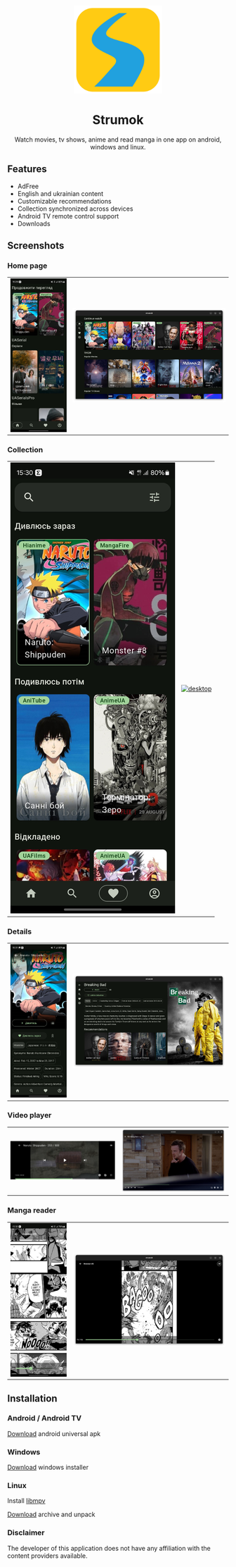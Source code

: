 <div align="center" markdown>
 <img width=200px height=200px src="data/icons/app.cloud_hook.Strumok.svg"/>
</div>

<div align="center" markdown> 

# Strumok 

Watch movies, tv shows, anime and read manga in one app on android, windows and linux.

</div>

## Features
* AdFree
* English and ukrainian content
* Customizable recommendations
* Collection synchronized across devices
* Android TV remote control support
* Downloads

## Screenshots

### Home page
|||
|--|--|
|[![mobile](data/screenshoots/mobile/Home.jpg)](data/screenshoots/mobile/Home.jpg)|[![desktop](data/screenshoots/desktop/Home.png)](data/screenshoots/desktop/Home.png)|

### Collection
|||
|--|--|
|[![mobile](data/screenshoots/mobile/Collection.jpg)](data/screenshoots/mobile/Collection.jpg)|[![desktop](data/screenshoots/desktop/Collection.png)](data/screenshoots/desktop/Collection.png)|

### Details
|||
|--|--|
|[![mobile](data/screenshoots/mobile/Details.jpg)](data/screenshoots/mobile/Details.jpg)|[![desktop](data/screenshoots/desktop/Details.png)](data/screenshoots/desktop/Details.png)|

### Video player
|||
|--|--|
|[![mobile](data/screenshoots/mobile/Video.jpg)](data/screenshoots/mobile/Video.jpg)|[![desktop](data/screenshoots/desktop/Video.png)](data/screenshoots/desktop/Video.png)|

### Manga reader
|||
|--|--|
|[![mobile](data/screenshoots/mobile/Manga.jpg)](data/screenshoots/mobile/Manga.jpg)|[![desktop](data/screenshoots/desktop/Manga.png)](data/screenshoots/desktop/Manga.png)|

## Installation

### Android / Android TV

[Download](https://github.com/strumok-app/strumok/releases/download/latest/app-release.apk) android universal apk

### Windows

[Download](https://github.com/strumok-app/strumok/releases/download/latest/StrumokSetup.exe) windows installer

### Linux

Install [libmpv](https://mpv.io/installation/)

[Download](https://github.com/strumok-app/strumok/releases/download/latest/strumok-linux.tar.gz) archive and unpack

### Disclaimer

The developer of this application does not have any affiliation with the content providers available.